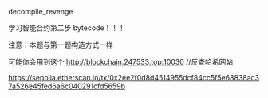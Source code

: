 decompile_revenge

学习智能合约第二步 bytecode！！！

注意：本题与第一题构造方式一样

可能你会用到这个 http://blockchain.247533.top:10030 //反查哈希网站


https://sepolia.etherscan.io/tx/0x2ee2f0d8d4514955dcf84cc5f5e68838ac37a526e45fed6a6c040291cfd5659b